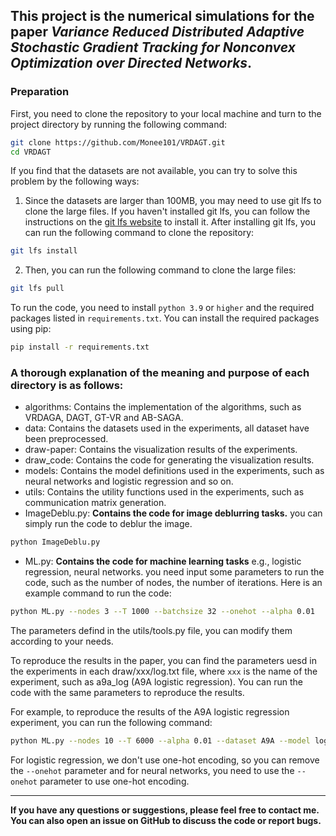 ## This project is the numerical simulations for the paper *Variance Reduced Distributed Adaptive Stochastic Gradient Tracking for Nonconvex Optimization over Directed Networks*.

### Preparation
First, you need to clone the repository to your local machine and turn to the project directory by running the following command:

```bash
git clone https://github.com/Monee101/VRDAGT.git
cd VRDAGT
```

If you find that the datasets are not available, you can try to solve this problem by the following ways:
1. Since the datasets are larger than 100MB, you may need to use git lfs to clone the large files. If you haven't installed git lfs, you can follow the instructions on the [git lfs website](https://git-lfs.github.com/) to install it. After installing git lfs, you can run the following command to clone the repository:
```bash
git lfs install
```

2. Then, you can run the following command to clone the large files:
```bash
git lfs pull
```

To run the code, you need to install `python 3.9` or `higher` and the required packages listed in `requirements.txt`. You can install the required packages using pip:

```bash
pip install -r requirements.txt
```

### A thorough explanation of the meaning and purpose of each directory is as follows:
- algorithms: Contains the implementation of the algorithms, such as VRDAGA, DAGT, GT-VR and AB-SAGA.
- data: Contains the datasets used in the experiments, all dataset have been preprocessed.
- draw-paper: Contains the visualization results of the experiments.
- draw_code: Contains the code for generating the visualization results.
- models: Contains the model definitions used in the experiments, such as neural networks and logistic regression and so on.
- utils: Contains the utility functions used in the experiments, such as communication matrix generation.
- ImageDeblu.py: **Contains the code for image deblurring tasks.** you can simply run the code to deblur the image. 
```bash
python ImageDeblu.py
```
- ML.py: **Contains the code for machine learning tasks** e.g., logistic regression, neural networks. you need input some parameters to run the code, such as the number of nodes, the number of iterations. Here is an example command to run the code:
```bash
python ML.py --nodes 3 --T 1000 --batchsize 32 --onehot --alpha 0.01
```
The parameters defind in the utils/tools.py file, you can modify them according to your needs.

To reproduce the results in the paper, you can find the parameters uesd in the experiments in each draw/xxx/log.txt file, where `xxx` is the name of the experiment, such as a9a_log (A9A logistic regression). You can run the code with the same parameters to reproduce the results.

For example, to reproduce the results of the A9A logistic regression experiment, you can run the following command:
```bash
python ML.py --nodes 10 --T 6000 --alpha 0.01 --dataset A9A --model log 
```

For logistic regression, we don't use one-hot encoding, so you can remove the `--onehot` parameter and for neural networks, you need to use the `--onehot` parameter to use one-hot encoding.

---
**If you have any questions or suggestions, please feel free to contact me. You can also open an issue on GitHub to discuss the code or report bugs.**



